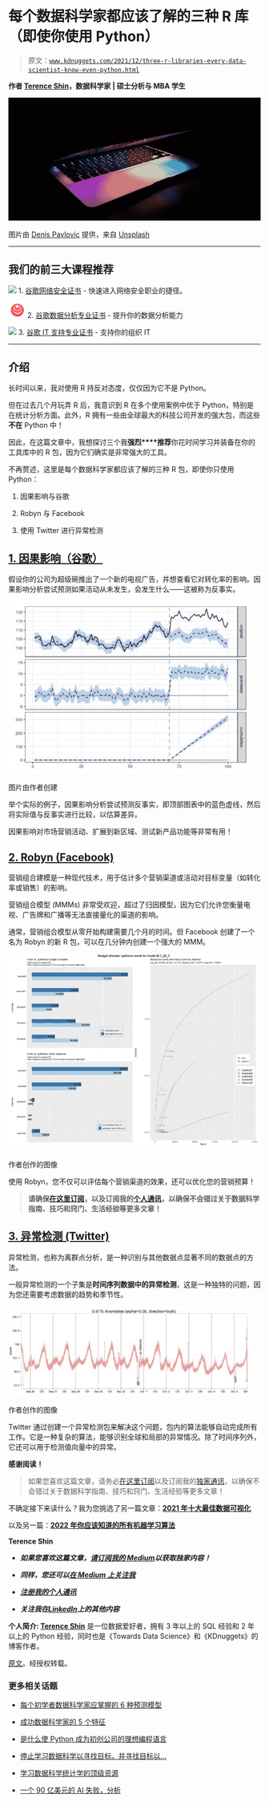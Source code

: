 # 每个数据科学家都应该了解的三种 R 库（即使你使用 Python）

> 原文：[`www.kdnuggets.com/2021/12/three-r-libraries-every-data-scientist-know-even-python.html`](https://www.kdnuggets.com/2021/12/three-r-libraries-every-data-scientist-know-even-python.html)

**作者 [Terence Shin](https://www.linkedin.com/in/terenceshin/)，数据科学家 | 硕士分析与 MBA 学生**

![每个数据科学家都应该了解的三种 R 库（即使你使用 Python）](img/8f8144be8580f75d2f8c1f8b92692607.png)

图片由 [Denis Pavlovic](https://unsplash.com/@itsdenispavlovic?utm_source=unsplash&utm_medium=referral&utm_content=creditCopyText) 提供，来自 [Unsplash](https://unsplash.com/s/photos/coder?utm_source=unsplash&utm_medium=referral&utm_content=creditCopyText)

* * *

## 我们的前三大课程推荐

![](img/0244c01ba9267c002ef39d4907e0b8fb.png) 1\. [谷歌网络安全证书](https://www.kdnuggets.com/google-cybersecurity) - 快速进入网络安全职业的捷径。

![](img/e225c49c3c91745821c8c0368bf04711.png) 2\. [谷歌数据分析专业证书](https://www.kdnuggets.com/google-data-analytics) - 提升你的数据分析能力

![](img/0244c01ba9267c002ef39d4907e0b8fb.png) 3\. [谷歌 IT 支持专业证书](https://www.kdnuggets.com/google-itsupport) - 支持你的组织 IT

* * *

## 介绍

长时间以来，我对使用 R 持反对态度，仅仅因为它不是 Python。

但在过去几个月玩弄 R 后，我意识到 R 在多个使用案例中优于 Python，特别是在统计分析方面。此外，R 拥有一些由全球最大的科技公司开发的强大包，而这些**不在** Python 中！

因此，在这篇文章中，我想探讨三个我**强烈****推荐**你花时间学习并装备在你的工具库中的 R 包，因为它们确实是非常强大的工具。

不再赘述，这里是每个数据科学家都应该了解的三种 R 包，即使你只使用 Python：

1.  因果影响与谷歌

1.  Robyn 与 Facebook

1.  使用 Twitter 进行异常检测

## [1\. 因果影响（谷歌）](https://google.github.io/CausalImpact/CausalImpact.html)

假设你的公司为超级碗推出了一个新的电视广告，并想查看它对转化率的影响。因果影响分析尝试预测如果活动从未发生，会发生什么——这被称为反事实。

![每个数据科学家都应该了解的三种 R 库（即使你使用 Python）](img/37dd5158977818000228dc4aed4a1403.png)

图片由作者创建

举个实际的例子，因果影响分析尝试预测反事实，即顶部图表中的蓝色虚线，然后将实际值与反事实进行比较，以估算差异。

因果影响对市场营销活动、扩展到新区域、测试新产品功能等非常有用！

## [2\. Robyn (Facebook)](https://facebookexperimental.github.io/Robyn/)

营销组合建模是一种现代技术，用于估计多个营销渠道或活动对目标变量（如转化率或销售）的影响。

营销组合模型 (MMMs) 非常受欢迎，超过了归因模型，因为它们允许您衡量电视、广告牌和广播等无法直接量化的渠道的影响。

通常，营销组合模型从零开始构建需要几个月的时间。但 Facebook 创建了一个名为 Robyn 的新 R 包，可以在几分钟内创建一个强大的 MMM。

![每个数据科学家都应该知道的三个 R 库（即使您使用 Python）](img/1dc83c3c9c33cc6eb0924695dbf9b900.png)

作者创作的图像

使用 Robyn，您不仅可以评估每个营销渠道的效果，还可以优化您的营销预算！

> **请确保**[**在这里订阅**](https://terenceshin.medium.com/membership)**，以及订阅我的**[**个人通讯**](https://terenceshin.substack.com/embed)**，以确保不会错过关于数据科学指南、技巧和窍门、生活经验等更多文章！**

## [3\. 异常检测 (Twitter)](https://github.com/twitter/AnomalyDetection)

异常检测，也称为离群点分析，是一种识别与其他数据点显著不同的数据点的方法。

一般异常检测的一个子集是**时间序列数据中的异常检测**，这是一种独特的问题，因为您还需要考虑数据的趋势和季节性。

![每个数据科学家都应该知道的三个 R 库（即使您使用 Python）](img/47a047199aeadec7f9488bbd488869b4.png)

作者创作的图像

Twitter 通过创建一个异常检测包来解决这个问题，包内的算法能够自动完成所有工作。它是一种复杂的算法，能够识别全球和局部的异常情况。除了时间序列外，它还可以用于检测值向量中的异常。

**感谢阅读！**

> 如果您喜欢这篇文章，请务必[在这里订阅](https://terenceshin.medium.com/membership)以及订阅我的[独家通讯](https://terenceshin.substack.com/embed)，以确保不会错过关于数据科学指南、技巧和窍门、生活经验等更多文章！

不确定接下来读什么？我为您挑选了另一篇文章：[**2021 年十大最佳数据可视化**](https://towardsdatascience.com/the-10-best-data-visualizations-of-2021-fec4c5cf6cdb)

以及另一篇：[**2022 年你应该知道的所有机器学习算法**](https://towardsdatascience.com/all-machine-learning-algorithms-you-should-know-in-2022-db5b4ccdf32f)

**Terence Shin**

+   ***如果您喜欢这篇文章，***[***请订阅我的 Medium***](https://terenceshin.medium.com/membership)***以获取独家内容！***

+   ***同样，您还可以***[***在 Medium 上关注我***](https://medium.com/@terenceshin)

+   [***注册我的个人通讯***](https://terenceshin.substack.com/embed)

+   ***关注我在***[***LinkedIn***](https://www.linkedin.com/in/terenceshin/)***上的其他内容***

**个人简介: [Terence Shin](https://www.linkedin.com/in/terenceshin/)** 是一位数据爱好者，拥有 3 年以上的 SQL 经验和 2 年以上的 Python 经验，同时也是《Towards Data Science》和《KDnuggets》的博客作者。

[原文](https://towardsdatascience.com/three-r-libraries-every-data-scientist-should-know-even-if-you-use-python-7e9d95e4a415)。经授权转载。

### 更多相关话题

+   [每个初学者数据科学家应掌握的 6 种预测模型](https://www.kdnuggets.com/2021/12/6-predictive-models-every-beginner-data-scientist-master.html)

+   [成功数据科学家的 5 个特征](https://www.kdnuggets.com/2021/12/5-characteristics-successful-data-scientist.html)

+   [是什么使 Python 成为初创公司的理想编程语言](https://www.kdnuggets.com/2021/12/makes-python-ideal-programming-language-startups.html)

+   [停止学习数据科学以寻找目标，并寻找目标以...](https://www.kdnuggets.com/2021/12/stop-learning-data-science-find-purpose.html)

+   [学习数据科学统计学的顶级资源](https://www.kdnuggets.com/2021/12/springboard-top-resources-learn-data-science-statistics.html)

+   [一个 90 亿美元的 AI 失败，分析](https://www.kdnuggets.com/2021/12/9b-ai-failure-examined.html)
